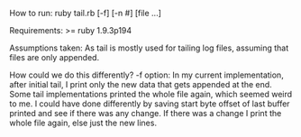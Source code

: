 How to run:
ruby tail.rb [-f] [-n #] [file ...]

Requirements: >= ruby 1.9.3p194

Assumptions taken:
  As tail is mostly used for tailing log files, assuming that files are only appended.

How could we do this differently?
-f option:
In my current implementation, after initial tail, I print only the new data that gets appended at the end. Some tail implementations printed the whole file again, which seemed weird to me. I could have done differently by saving start byte offset of last buffer printed and see if there was any change. If there was a change I print the whole file again, else just the new lines.


